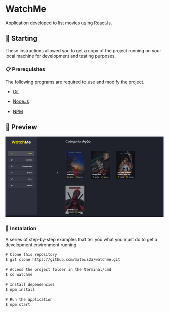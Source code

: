 # WatchMe

Application developed to list movies using ReactJs.

## 🚀 Starting

These instructions allowed you to get a copy of the project running on your local machine for development and testing purposes.

### 📋 Prerequisites

The following programs are required to use and modify the project.

- [Git](https://git-scm.com/)

- [NodeJs](https://nodejs.org/en/)

- [NPM](https://nodejs.org/en/)

## 👀 Preview

<p align="center">
  <img src="./public/preview.gif" alt="WatchMe">
</p>

### 🔧 Instalation

A series of step-by-step examples that tell you what you must do to get a development environment running.

```
# Clone this repository
$ git clone https://github.com/mateus2a/watchme.git

# Access the project folder in the terminal/cmd
$ cd watchme

# Install dependencies
$ npm install

# Run the application
$ npm start
```
